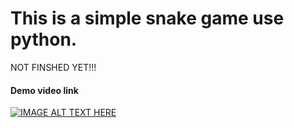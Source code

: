 # This is a simple snake game use python.
NOT FINSHED YET!!!

#### Demo video link
[![IMAGE ALT TEXT HERE](https://img.youtube.com/vi/s65UBOuVGa0/0.jpg)](https://www.youtube.com/watch?v=s65UBOuVGa0)


